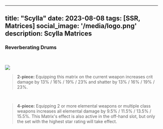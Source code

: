 

---
title: "Scylla"
date: 2023-08-08
tags: [SSR, Matrices]
social_image: '/media/logo.png'
description: Scylla Matrices
---
### Reverberating Drums

</br>

![](https://telegra.ph/file/20facf9fd4be663ad2b55.png)


> **2-piece:** Equipping this matrix on the current weapon increases crit damage by 13% / 16% / 19% / 23% and shatter by 13% / 16% / 19% / 23%.
</br>

> **4-piece:** Equipping 2 or more elemental weapons or multiple class weapons increases all elemental damage by 9.5% / 11.5% / 13.5% / 15.5%. This Matrix's effect is also active in the off-hand slot, but only the set with the highest star rating will take effect.